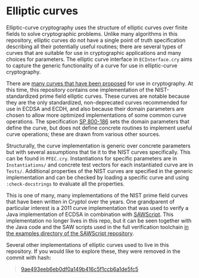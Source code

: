 # Elliptic curves

Elliptic-curve cryptography uses the structure of elliptic curves over finite fields to solve cryptographic problems. Unlike many algorithms in this repository, elliptic curves do not have a single point of truth specification describing all their potentially useful routines; there are several types of curves that are suitable for use in cryptographic applications and many choices for parameters. The elliptic curve interface in `ECInterface.cry` aims to capture the generic functionality of a curve for use in elliptic-curve cryptography.

There are [many curves that have been proposed](http://safecurves.cr.yp.to/index.html) for use in cryptography. At this time, this repository contains one implementation of the NIST-standardized prime field elliptic curves. These curves are notable because they are the only standardized, non-deprecated curves recommended for use in ECDSA and ECDH, and also because their domain parameters are chosen to allow more optimized implementations of some common curve operations. The specification [SP 800-186](https://doi.org/10.6028/NIST.SP.800-186) sets the domain parameters that define the curve, but does not define concrete routines to implement useful curve operations; these are drawn from various other sources.

Structurally, the curve implementation is generic over concrete parameters but with several assumptions that tie it to the NIST curves specifically. This can be found in `PFEC.cry`. Instantiations for specific parameters are in `Instantiations/` and concrete test vectors for each instantiated curve are in `Tests/`. Additional properties of the NIST curves are specified in the generic implementation and can be checked by loading a specific curve and using `:check-docstrings` to evaluate all the properties.

This is one of many, many implementations of the NIST prime field curves that have been written in Cryptol over the years. One grandparent of particular interest is a 2011 curve implementation that was used to verify a Java implementation of ECDSA in combination with [SAWScript](https://github.com/GaloisInc/saw-script/). This implementation no longer lives in this repo, but it can be seen together with the Java code and the SAW scripts used in the full verification toolchain [in the examples directory of the SAWScript repository](https://github.com/GaloisInc/saw-script/tree/master/examples/ecdsa).

Several other implementations of elliptic curves used to live in this repository. If you would like to explore these, they were removed in the commit with hash:
> [9ae493eeb6eb0df0a149b416c5f1ccb6a1de5fc5](https://github.com/GaloisInc/cryptol-specs/commit/9ae493eeb6eb0df0a149b416c5f1ccb6a1de5fc5)

